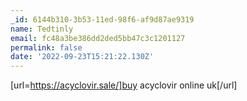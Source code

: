 ```yaml
---
_id: 6144b310-3b53-11ed-98f6-af9d87ae9319
name: Tedtinly
email: fc48a3be386dd2ded5bb47c3c1201127
permalink: false
date: '2022-09-23T15:21:22.130Z'
---
```

[url=https://acyclovir.sale/]buy acyclovir online uk[/url]
